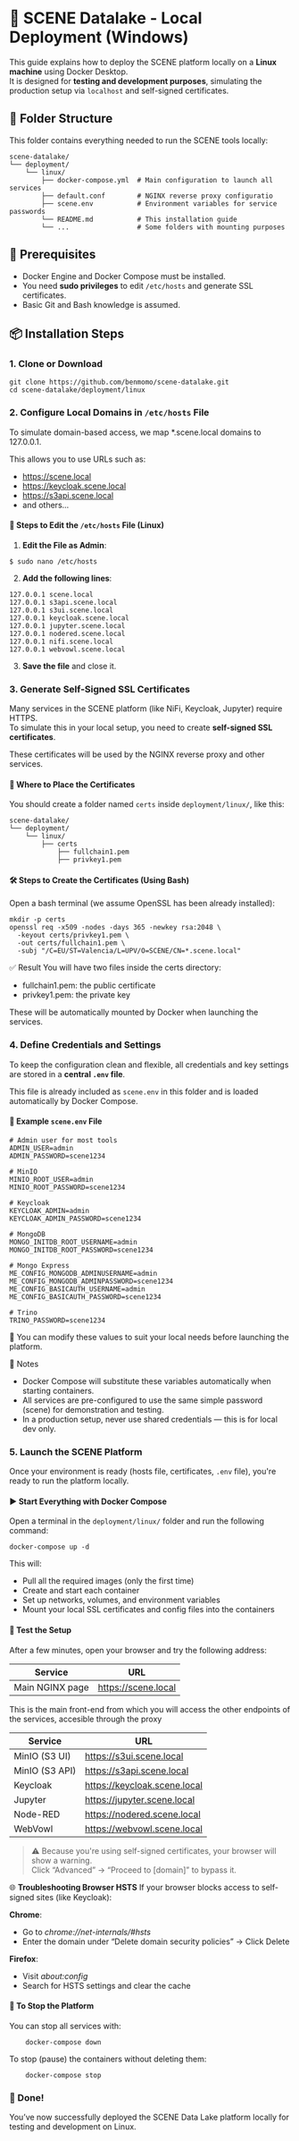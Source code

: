 # 🐳 SCENE Datalake - Local Deployment (Windows)

This guide explains how to deploy the SCENE platform locally on a **Linux machine** using Docker Desktop.  
It is designed for **testing and development purposes**, simulating the production setup via `localhost` and self-signed certificates.


## 📁 Folder Structure

This folder contains everything needed to run the SCENE tools locally:

```
scene-datalake/
└── deployment/
    └── linux/
        ├── docker-compose.yml  # Main configuration to launch all services
        ├── default.conf        # NGINX reverse proxy configuratio
        ├── scene.env           # Environment variables for service passwords
        └── README.md           # This installation guide
        └── ...                 # Some folders with mounting purposes

```


## 🧰 Prerequisites

- Docker Engine and Docker Compose must be installed.
- You need **sudo privileges** to edit `/etc/hosts` and generate SSL certificates.
- Basic Git and Bash knowledge is assumed.



## 📦 Installation Steps

### 1. Clone or Download
```
git clone https://github.com/benmomo/scene-datalake.git
cd scene-datalake/deployment/linux
```

### 2. Configure Local Domains in `/etc/hosts` File

To simulate domain-based access, we map *.scene.local domains to 127.0.0.1.

This allows you to use URLs such as:

- https://scene.local
- https://keycloak.scene.local
- https://s3api.scene.local
- and others...


#### 📝 Steps to Edit the `/etc/hosts` File (Linux)

1. **Edit the File as Admin**:

```   
$ sudo nano /etc/hosts
```


2. **Add the following lines**:

```
127.0.0.1 scene.local 
127.0.0.1 s3api.scene.local 
127.0.0.1 s3ui.scene.local 
127.0.0.1 keycloak.scene.local 
127.0.0.1 jupyter.scene.local 
127.0.0.1 nodered.scene.local 
127.0.0.1 nifi.scene.local 
127.0.0.1 webvowl.scene.local
```

3. **Save the file** and close it.




### 3. Generate Self-Signed SSL Certificates

Many services in the SCENE platform (like NiFi, Keycloak, Jupyter) require HTTPS.  
To simulate this in your local setup, you need to create **self-signed SSL certificates**.

These certificates will be used by the NGINX reverse proxy and other services.

#### 📁 Where to Place the Certificates

You should create a folder named `certs` inside `deployment/linux/`, like this:

```
scene-datalake/
└── deployment/
    └── linux/
        ├── certs
            ├── fullchain1.pem
            ├── privkey1.pem
```

#### 🛠️ Steps to Create the Certificates (Using Bash)

Open a bash terminal (we assume OpenSSL has been already installed):

```
mkdir -p certs
openssl req -x509 -nodes -days 365 -newkey rsa:2048 \
  -keyout certs/privkey1.pem \
  -out certs/fullchain1.pem \
  -subj "/C=EU/ST=Valencia/L=UPV/O=SCENE/CN=*.scene.local"
```


✅ Result
You will have two files inside the certs directory:

- fullchain1.pem: the public certificate
- privkey1.pem: the private key

These will be automatically mounted by Docker when launching the services.


### 4. Define Credentials and Settings

To keep the configuration clean and flexible, all credentials and key settings are stored in a **central `.env` file**.

This file is already included as `scene.env` in this folder and is loaded automatically by Docker Compose.

#### 📝 Example `scene.env` File

```
# Admin user for most tools
ADMIN_USER=admin
ADMIN_PASSWORD=scene1234

# MinIO
MINIO_ROOT_USER=admin
MINIO_ROOT_PASSWORD=scene1234

# Keycloak
KEYCLOAK_ADMIN=admin
KEYCLOAK_ADMIN_PASSWORD=scene1234

# MongoDB
MONGO_INITDB_ROOT_USERNAME=admin
MONGO_INITDB_ROOT_PASSWORD=scene1234

# Mongo Express
ME_CONFIG_MONGODB_ADMINUSERNAME=admin
ME_CONFIG_MONGODB_ADMINPASSWORD=scene1234
ME_CONFIG_BASICAUTH_USERNAME=admin
ME_CONFIG_BASICAUTH_PASSWORD=scene1234

# Trino
TRINO_PASSWORD=scene1234
```

🔐 You can modify these values to suit your local needs before launching the platform.


📌 Notes

- Docker Compose will substitute these variables automatically when starting containers.
- All services are pre-configured to use the same simple password (scene) for demonstration and testing.
- In a production setup, never use shared credentials — this is for local dev only.


### 5. Launch the SCENE Platform

Once your environment is ready (hosts file, certificates, `.env` file), you're ready to run the platform locally.

#### ▶️ Start Everything with Docker Compose

Open a terminal in the `deployment/linux/` folder and run the following command:

```
docker-compose up -d
```

This will:

- Pull all the required images (only the first time)
- Create and start each container
- Set up networks, volumes, and environment variables
- Mount your local SSL certificates and config files into the containers

#### 🧪 Test the Setup

After a few minutes, open your browser and try the following address:

| Service          | URL                               |
|------------------|------------------------------------|
| Main NGINX page  | https://scene.local                |

This is the main front-end from which you will access the other endpoints of the services, accesible through the proxy

| Service          | URL                               |
|------------------|------------------------------------|
| MinIO (S3 UI)    | https://s3ui.scene.local           |
| MinIO (S3 API)   | https://s3api.scene.local          |
| Keycloak         | https://keycloak.scene.local       |
| Jupyter          | https://jupyter.scene.local        |
| Node-RED         | https://nodered.scene.local        |
| WebVowl          | https://webvowl.scene.local        |


> ⚠️ Because you're using self-signed certificates, your browser will show a warning.  
> Click “Advanced” → “Proceed to [domain]” to bypass it.

🌐 **Troubleshooting Browser HSTS**
If your browser blocks access to self-signed sites (like Keycloak):

**Chrome**:

- Go to *chrome://net-internals/#hsts*
- Enter the domain under “Delete domain security policies” → Click Delete

**Firefox**:

- Visit *about:config*
- Search for HSTS settings and clear the cache

#### 🛑 To Stop the Platform

You can stop all services with:

```
    docker-compose down
```

To stop (pause) the containers without deleting them:

```
    docker-compose stop
```


### 🎉 Done!

You’ve now successfully deployed the SCENE Data Lake platform locally for testing and development on Linux.




